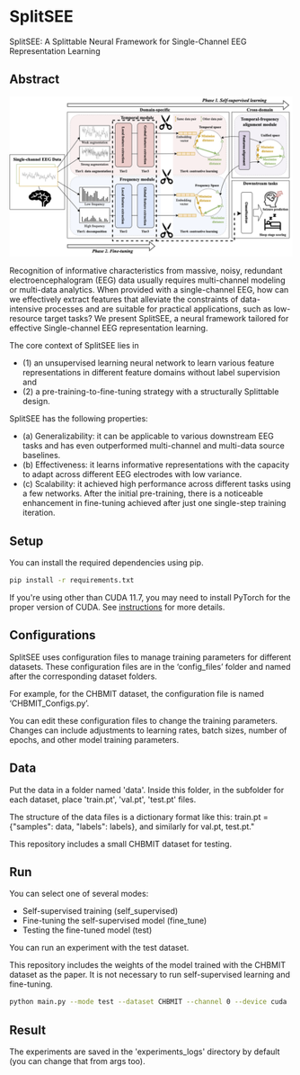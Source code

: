 # SplitSEE
SplitSEE: A Splittable Neural Framework for Single-Channel EEG Representation Learning

## Abstract
<p align="center">
<img src="misc/overview.png" width="600" class="center">
</p>

Recognition of informative characteristics from massive, noisy, redundant electroencephalogram (EEG) data usually requires multi-channel modeling or multi-data analytics. 
When provided with a single-channel EEG, how can we effectively extract features that alleviate the constraints of data-intensive processes and are suitable for practical applications, such as low-resource target tasks?
We present SplitSEE, a neural framework tailored for effective Single-channel EEG representation learning. 

The core context of SplitSEE lies in 
- (1) an unsupervised learning neural network to learn various feature representations in different feature domains without label supervision and 
- (2) a pre-training-to-fine-tuning strategy with a structurally Splittable design. 

SplitSEE has the following properties: 
- (a) Generalizability: it can be applicable to various downstream EEG tasks and has even outperformed multi-channel and multi-data source baselines. 
- (b) Effectiveness: it learns informative representations with the capacity to adapt across different EEG electrodes with low variance. 
- (c) Scalability: it achieved high performance across different tasks using a few networks. After the initial pre-training, there is a noticeable enhancement in fine-tuning achieved after just one single-step training iteration. 

## Setup

You can install the required dependencies using pip.

```bash
pip install -r requirements.txt
```

If you're using other than CUDA 11.7, you may need to install PyTorch for the proper version of CUDA. See [instructions](https://pytorch.org/get-started/locally/) for more details.


## Configurations
SplitSEE uses configuration files to manage training parameters for different datasets. 
These configuration files are in the ‘config_files’ folder and named after the corresponding dataset folders. 

For example, for the CHBMIT dataset, the configuration file is named ‘CHBMIT_Configs.py’. 

You can edit these configuration files to change the training parameters.
Changes can include adjustments to learning rates, batch sizes, number of epochs, and other model training parameters.

## Data
Put the data in a folder named 'data'. 
Inside this folder, in the subfolder for each dataset, place 'train.pt', 'val.pt', 'test.pt' files. 

The structure of the data files is a dictionary format like this: train.pt = {"samples": data, "labels": labels}, and similarly for val.pt, test.pt."

This repository includes a small CHBMIT dataset for testing.

## Run
You can select one of several modes:
 - Self-supervised training (self_supervised)
 - Fine-tuning the self-supervised model (fine_tune)
 - Testing the fine-tuned model (test)

You can run an experiment with the test dataset.

This repository includes the weights of the model trained with the CHBMIT dataset as the paper. 
It is not necessary to run self-supervised learning and fine-tuning.

```bash
python main.py --mode test --dataset CHBMIT --channel 0 --device cuda
```

## Result

The experiments are saved in the 'experiments_logs' directory by default (you can change that from args too).
